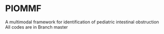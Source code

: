 # PIOMMF
A multimodal framework for identification of pediatric intestinal obstruction
All codes are in Branch master
